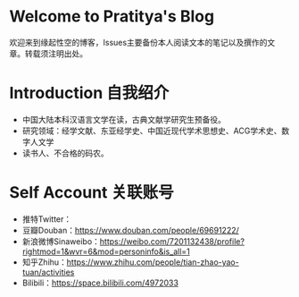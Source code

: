 # Welcome to Pratitya's Blog 
欢迎来到缘起性空的博客，Issues主要备份本人阅读文本的笔记以及撰作的文章。转载须注明出处。

# Introduction 自我绍介
- 中国大陆本科汉语言文学在读，古典文献学研究生预备役。
- 研究领域：经学文献、东亚经学史、中国近现代学术思想史、ACG学术史、数字人文学
- 读书人、不合格的码农。

# Self Account 关联账号
- 推特Twitter：
- 豆瓣Douban：https://www.douban.com/people/69691222/
- 新浪微博Sinaweibo：https://weibo.com/7201132438/profile?rightmod=1&wvr=6&mod=personinfo&is_all=1
- 知乎Zhihu：https://www.zhihu.com/people/tian-zhao-yao-tuan/activities
- Bilibili：https://space.bilibili.com/4972033
